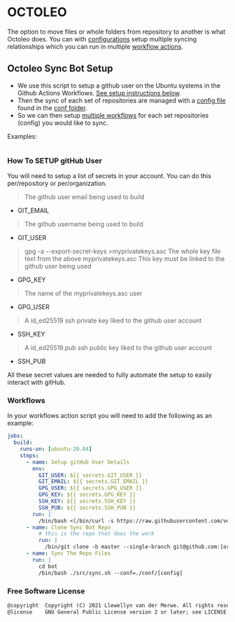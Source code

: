 # OCTOLEO

The option to move files or whole folders from repository to another is what Octoleo does. You can with [configurations](https://github.com/octoleo/octoleo/blob/master/conf/example) setup multiple syncing relationships which you can run in multiple [workflow actions](https://github.com/octoleo/octoleo/blob/master/.github/workflows/test.yml).

## Octoleo Sync Bot Setup

- We use this script to setup a github user on the Ubuntu systems in the Github Actions Workflows. [See setup instructions below](https://github.com/octoleo/octoleo#how-to-setup-github-user).
- Then the sync of each set of repositories are managed with a [config file](https://github.com/octoleo/octoleo/blob/master/conf/example) found in the [conf folder](https://github.com/octoleo/octoleo/blob/master/conf).
- So we can then setup [multiple workflows](https://github.com/octoleo/octoleo/blob/master/.github/workflows) for each set repositories (config) you would like to sync.

Examples:
```yml

```

### How To SETUP gitHub User

You will need to setup a list of secrets in your account. You can do this per/repository or per/organization.

> The github user email being used to build
- GIT_EMAIL

> The github username being used to build
- GIT_USER

> gpg -a --export-secret-keys >myprivatekeys.asc 
> The whole key file text from the above myprivatekeys.asc
> This key must be linked to the github user being used
- GPG_KEY

> The name of the myprivatekeys.asc user
- GPG_USER

> A id_ed25519 ssh private key liked to the github user account
- SSH_KEY

> A id_ed25519.pub ssh public key liked to the github user account
- SSH_PUB

All these secret values are needed to fully automate the setup to easily interact with gitHub.

### Workflows

In your workflows action script you will need to add the following as an example:

```yaml
jobs:
  build:
    runs-on: [ubuntu-20.04]
    steps:
      - name: Setup gitHub User Details
        env:
          GIT_USER: ${{ secrets.GIT_USER }}
          GIT_EMAIL: ${{ secrets.GIT_EMAIL }}
          GPG_USER: ${{ secrets.GPG_USER }}
          GPG_KEY: ${{ secrets.GPG_KEY }}
          SSH_KEY: ${{ secrets.SSH_KEY }}
          SSH_PUB: ${{ secrets.SSH_PUB }}
        run: |
          /bin/bash <(/bin/curl -s https://raw.githubusercontent.com/vdm-io/github-user/master/src/setup.sh) --gpg-key "$GPG_KEY" --gpg-user "$GPG_USER" --ssh-key "$SSH_KEY" --ssh-pub "$SSH_PUB" --git-user "$GIT_USER" --git-email "$GIT_EMAIL"
      - name: Clone Sync Bot Repo
          # this is the repo that does the work
          run: |
            /bin/git clone -b master --single-branch git@github.com:[org]/github-sync-bot.git bot
      - name: Sync The Repo Files
        run: |
          cd bot
          /bin/bash ./src/sync.sh --conf=./conf/[config]
```

### Free Software License
```txt
@copyright  Copyright (C) 2021 Llewellyn van der Merwe. All rights reserved.
@license    GNU General Public License version 2 or later; see LICENSE.txt
```
